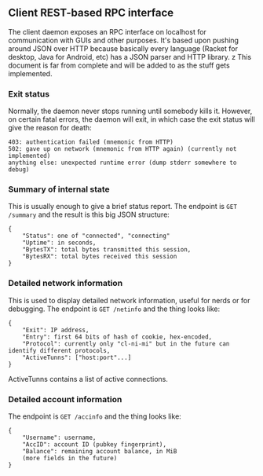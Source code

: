 ## Client REST-based RPC interface

The client daemon exposes an RPC interface on localhost for communication with GUIs and other purposes. It's based upon pushing around JSON over HTTP because basically every language (Racket for desktop, Java for Android, etc) has a JSON parser and HTTP library.
z
This document is far from complete and will be added to as the stuff gets implemented.

### Exit status

Normally, the daemon never stops running until somebody kills it. However, on certain fatal errors, the daemon will exit, in which case the exit status will give the reason for death:

    403: authentication failed (mnemonic from HTTP)
    502: gave up on network (mnemonic from HTTP again) (currently not implemented)
    anything else: unexpected runtime error (dump stderr somewhere to debug)

### Summary of internal state

This is usually enough to give a brief status report. The endpoint is `GET /summary` and the result is this big JSON structure:

    {
        "Status": one of "connected", "connecting"
        "Uptime": in seconds,
        "BytesTX": total bytes transmitted this session,
        "BytesRX": total bytes received this session
    }

### Detailed network information

This is used to display detailed network information, useful for nerds or for debugging. The endpoint is `GET /netinfo` and the thing looks like:

    {
        "Exit": IP address,
        "Entry": first 64 bits of hash of cookie, hex-encoded,
        "Protocol": currently only "cl-ni-mi" but in the future can identify different protocols,
        "ActiveTunns": ["host:port"...]
    }

ActiveTunns contains a list of active connections.

### Detailed account information

The endpoint is `GET /accinfo` and the thing looks like:

    {
        "Username": username,
        "AccID": account ID (pubkey fingerprint),
        "Balance": remaining account balance, in MiB
        (more fields in the future)
    }
